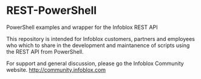 REST-PowerShell
=======================

PowerShell examples and wrapper for the Infoblox REST API

This repository is intended for Infoblox customers, partners and employees who which to share in the development and maintanence of scripts using the REST API from PowerShell.

For support and general discussion, please go the Infoblox Community website.  http://community.infoblox.com


